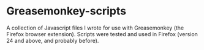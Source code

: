 Greasemonkey-scripts
====================

A collection of Javascript files I wrote for use with Greasemonkey (the Firefox browser extension).
Scripts were tested and used in Firefox (version 24 and above, and probably before).
